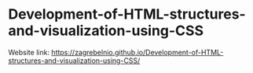 # Development-of-HTML-structures-and-visualization-using-CSS
Website link: https://zagrebelnio.github.io/Development-of-HTML-structures-and-visualization-using-CSS/
